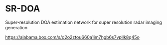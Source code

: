 # SR-DOA
Super-resolution DOA estimation network for super resolution radar imaging generation

https://alabama.box.com/s/d2o2ztou660a1im7hgb6s7vpllk8q45o
